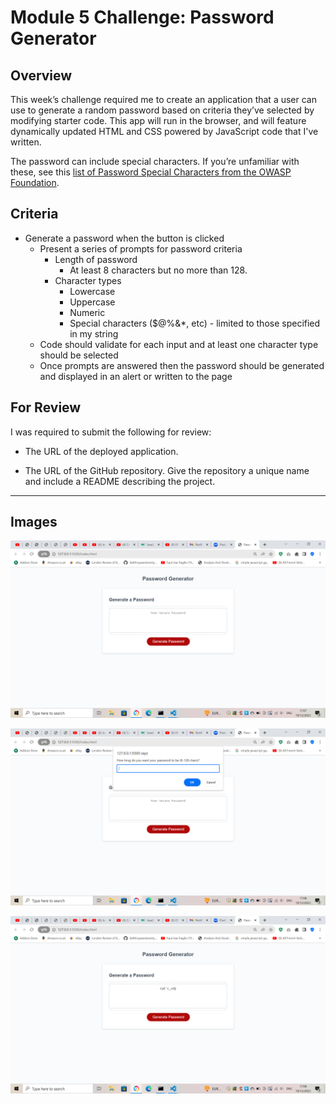 # Module 5 Challenge: Password Generator

## Overview

This week’s challenge required me to create an application that a user can use to generate a random password based on criteria they’ve selected by modifying starter code. This app will run in the browser, and will feature dynamically updated HTML and CSS powered by JavaScript code that I've written.

The password can include special characters. If you’re unfamiliar with these, see this [list of Password Special Characters from the OWASP Foundation](https://www.owasp.org/index.php/Password_special_characters).

## Criteria

-   Generate a password when the button is clicked
    -   Present a series of prompts for password criteria
        -   Length of password
            -   At least 8 characters but no more than 128.
        -   Character types
            -   Lowercase
            -   Uppercase
            -   Numeric
            -   Special characters ($@%&\*, etc) - limited to those specified in my string
    -   Code should validate for each input and at least one character type should be selected
    -   Once prompts are answered then the password should be generated and displayed in an alert or written to the page

## For Review

I was required to submit the following for review:

-   The URL of the deployed application.

-   The URL of the GitHub repository. Give the repository a unique name and include a README describing the project.

---

## Images

![Initial look](image.png)

![Prompt when button is pressed](image-1.png)

![Example of generated password](image-2.png)
